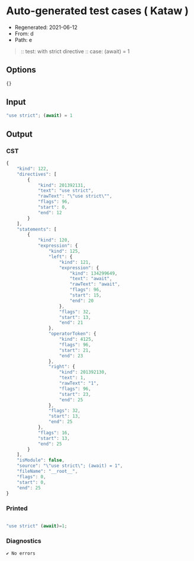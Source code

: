 # Auto-generated test cases ( Kataw )
- Regenerated: 2021-06-12
- From: d
- Path: e
> :: test: with strict directive
> :: case: (await) = 1
## Options

`````js
{}
`````
## Input

`````js
"use strict"; (await) = 1
`````
## Output

### CST

```javascript
{
    "kind": 122,
    "directives": [
        {
            "kind": 201392131,
            "text": "use strict",
            "rawText": "\"use strict\"",
            "flags": 96,
            "start": 0,
            "end": 12
        }
    ],
    "statements": [
        {
            "kind": 120,
            "expression": {
                "kind": 125,
                "left": {
                    "kind": 121,
                    "expression": {
                        "kind": 134299649,
                        "text": "await",
                        "rawText": "await",
                        "flags": 96,
                        "start": 15,
                        "end": 20
                    },
                    "flags": 32,
                    "start": 13,
                    "end": 21
                },
                "operatorToken": {
                    "kind": 4125,
                    "flags": 96,
                    "start": 21,
                    "end": 23
                },
                "right": {
                    "kind": 201392130,
                    "text": 1,
                    "rawText": "1",
                    "flags": 96,
                    "start": 23,
                    "end": 25
                },
                "flags": 32,
                "start": 13,
                "end": 25
            },
            "flags": 16,
            "start": 13,
            "end": 25
        }
    ],
    "isModule": false,
    "source": "\"use strict\"; (await) = 1",
    "fileName": "__root__",
    "flags": 0,
    "start": 0,
    "end": 25
}
```

### Printed

```javascript

"use strict" (await)=1; 
```

### Diagnostics

```javascript
✔ No errors
```

